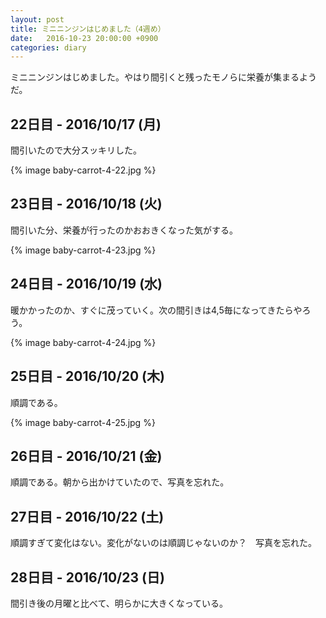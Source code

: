 ```yaml
---
layout: post
title: ミニニンジンはじめました（4週め）
date:   2016-10-23 20:00:00 +0900
categories: diary
---
```


ミニニンジンはじめました。やはり間引くと残ったモノらに栄養が集まるようだ。

## 22日目 - 2016/10/17 (月)
間引いたので大分スッキリした。

{% image baby-carrot-4-22.jpg %}

## 23日目 - 2016/10/18 (火)
間引いた分、栄養が行ったのかおおきくなった気がする。

{% image baby-carrot-4-23.jpg %}

## 24日目 - 2016/10/19 (水)
暖かかったのか、すぐに茂っていく。次の間引きは4,5毎になってきたらやろう。

{% image baby-carrot-4-24.jpg %}

## 25日目 - 2016/10/20 (木)
順調である。

{% image baby-carrot-4-25.jpg %}

## 26日目 - 2016/10/21 (金)
順調である。朝から出かけていたので、写真を忘れた。

## 27日目 - 2016/10/22 (土)
順調すぎて変化はない。変化がないのは順調じゃないのか？　写真を忘れた。

## 28日目 - 2016/10/23 (日)
間引き後の月曜と比べて、明らかに大きくなっている。
